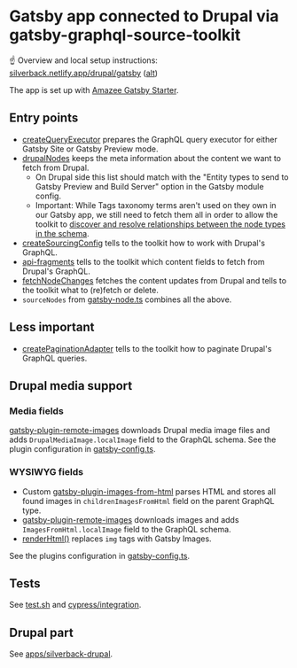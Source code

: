 # Gatsby app connected to Drupal via gatsby-graphql-source-toolkit

☝️ Overview and local setup instructions:
[silverback.netlify.app/drupal/gatsby](https://silverback.netlify.app/drupal/gatsby)
([alt](../silverback-website/docs/drupal/gatsby.mdx))

The app is set up with
[Amazee Gatsby Starter](https://github.com/AmazeeLabs/gatsby-starter).

## Entry points

- [createQueryExecutor](./src/gatsby-node-helpers/create-query-executor.ts)
  prepares the GraphQL query executor for either Gatsby Site or Gatsby Preview
  mode.
- [drupalNodes](./src/gatsby-node-helpers/drupal-nodes.ts) keeps the meta
  information about the content we want to fetch from Drupal.
  - On Drupal side this list should match with the "Entity types to send to
    Gatsby Preview and Build Server" option in the Gatsby module config.
  - Important: While Tags taxonomy terms aren't used on they own in our Gatsby
    app, we still need to fetch them all in order to allow the toolkit to
    [discover and resolve relationships between the node types in the schema](https://github.com/gatsbyjs/gatsby-graphql-toolkit#2-configure-gatsby-node-types).
- [createSourcingConfig](./src/gatsby-node-helpers/create-sourcing-config.ts)
  tells to the toolkit how to work with Drupal's GraphQL.
- [api-fragments](./src/gatsby-node-helpers/api-fragments) tells to the toolkit
  which content fields to fetch from Drupal's GraphQL.
- [fetchNodeChanges](./src/gatsby-node-helpers/fetch-node-changes.ts) fetches
  the content updates from Drupal and tells to the toolkit what to (re)fetch or
  delete.
- `sourceNodes` from [gatsby-node.ts](./gatsby-node.ts) combines all the above.

## Less important

- [createPaginationAdapter](./src/gatsby-node-helpers/create-pagination-adapter.ts)
  tells to the toolkit how to paginate Drupal's GraphQL queries.

## Drupal media support

### Media fields

[gatsby-plugin-remote-images](https://www.gatsbyjs.com/plugins/gatsby-plugin-remote-images/)
downloads Drupal media image files and adds `DrupalMediaImage.localImage` field
to the GraphQL schema. See the plugin configuration in
[gatsby-config.ts](./gatsby-config.ts).

### WYSIWYG fields

- Custom
  [gatsby-plugin-images-from-html](./plugins/gatsby-plugin-images-from-html)
  parses HTML and stores all found images in `childrenImagesFromHtml` field on
  the parent GraphQL type.
- [gatsby-plugin-remote-images](https://www.gatsbyjs.com/plugins/gatsby-plugin-remote-images/)
  downloads images and adds `ImagesFromHtml.localImage` field to the GraphQL
  schema.
- [renderHtml()](./plugins/gatsby-plugin-images-from-html/render-html.tsx)
  replaces `img` tags with Gatsby Images.

See the plugins configuration in [gatsby-config.ts](./gatsby-config.ts).

## Tests

See [test.sh](./test.sh) and [cypress/integration](./cypress/integration).

## Drupal part

See [apps/silverback-drupal](../silverback-drupal).
